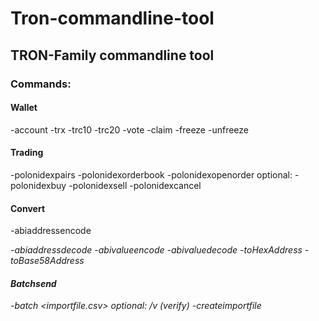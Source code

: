 # Tron-commandline-tool

## TRON-Family commandline tool

### Commands:

#### Wallet

-account <walletaddress>
-trx <amount> <destinationaddress> <privatekey>
-trc10 <amount> <destinationaddress> <privatekey> <tokenid> <precision>
-trc20 <amount> <destinationaddress> <privatekey> <contractaddress> <precision>
-vote <amount> <witnessaddress> <privatekey>
-claim <privatekey>
-freeze <amount> <resource> <privatekey>
-unfreeze <resource> <privatekey>

#### Trading

-polonidexpairs
-polonidexorderbook <pairid>
-polonidexopenorder <walletaddress> optional:<pairid>
-polonidexbuy <pairid> <amount> <price> <privatekey>
-polonidexsell <pairid> <amount> <price> <privatekey>
-polonidexcancel <orderid> <privatekey>

#### Convert

-abiaddressencode <address>
-abiaddressdecode <hex>
-abivalueencode <value>
-abivaluedecode <hex>
-toHexAddress <walletaddress>
-toBase58Address <hexaddress>

#### Batchsend

-batch <importfile.csv> <privatekey> optional: /v (verify)
-createimportfile <filename>

